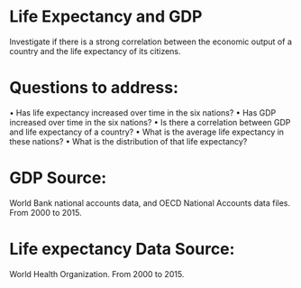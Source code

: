 # Life Expectancy and GDP
Investigate if there is a strong correlation between the economic output of a country and the life expectancy of its citizens.

# Questions to address:
• Has life expectancy increased over time in the six nations?
• Has GDP increased over time in the six nations?
• Is there a correlation between GDP and life expectancy of a country?
• What is the average life expectancy in these nations?
• What is the distribution of that life expectancy?

# GDP Source:
World Bank national accounts data, and OECD National Accounts data files. From 2000 to 2015.
# Life expectancy Data Source:
World Health Organization. From 2000 to 2015.

